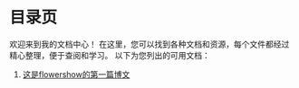 # 目录页

欢迎来到我的文档中心！
在这里，您可以找到各种文档和资源，每个文件都经过精心整理，便于查阅和学习。
以下为您列出的可用文档：

1. [这是flowershow的第一篇博文](./建站杂记/这是flowershow的第一篇博文)
